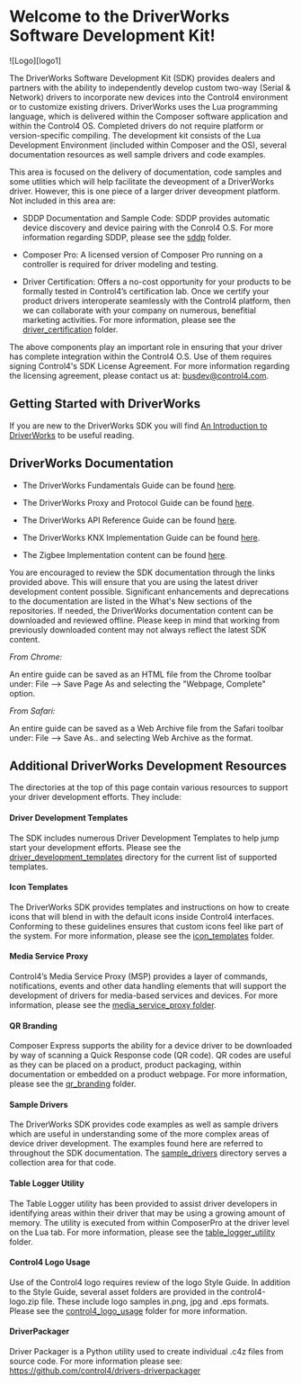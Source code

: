 [copyright]: # (Copyright 2020 Wirepath Home Systems, LLC. All rights reserved.)

# **Welcome to the DriverWorks Software Development Kit!**

![Logo][logo1]

The DriverWorks Software Development Kit (SDK) provides dealers and partners with the ability to independently develop custom two-way (Serial & Network) drivers to incorporate new devices into the Control4 environment or to customize existing drivers. DriverWorks uses the Lua programming language, which is delivered within the Composer software application and within the Control4 OS. Completed drivers do not require platform or version-specific compiling. The development kit consists of the Lua Development Environment (included within Composer and the OS), several documentation resources as well sample drivers and code examples.

This area is focused on the delivery of documentation, code samples and some utlities which will help facilitate the deveopment of a DriverWorks driver. However, this is one piece of a larger driver deveopment platform. Not included in this area are:

- SDDP Documentation and Sample Code: SDDP provides automatic device discovery and device pairing with the Conrol4 O.S. For more information regarding SDDP, please see the [sddp][12] folder.

- Composer Pro: A licensed version of Composer Pro running on a controller is required for driver modeling and testing.

- Driver Certification: Offers a no-cost opportunity for your products to be formally tested in Control4’s certification lab. Once we certify your product drivers interoperate seamlessly with the Control4 platform, then we can collaborate with your company on numerous, benefitial marketing activities. For more information, please see the [driver_certification][13] folder.

The above components play an important role in ensuring that your driver has complete integration within the Control4 O.S. Use of them requires signing Control4's SDK License Agreement. For more information regarding the licensing agreement, please contact us at: busdev@control4.com.


## Getting Started with DriverWorks

If you are new to the DriverWorks SDK you will find [An Introduction to DriverWorks][1] to be useful reading.


## DriverWorks Documentation

- The DriverWorks Fundamentals Guide can be found [here][2].

- The DriverWorks Proxy and Protocol Guide can be found [here][3].

- The DriverWorks API Reference Guide can be found [here][4].

- The DriverWorks KNX Implementation Guide can be found [here][5].

- The Zigbee Implementation content can be found [here][16].

You are encouraged to review the SDK documentation through the links provided above. This will ensure that you are using the latest driver development content possible. Significant enhancements and deprecations to the documentation are listed in the What's New sections of the repositories. If needed, the DriverWorks documentation content can be downloaded and reviewed offline. Please keep in mind that working from previously downloaded content may not always reflect the latest SDK content.

_From Chrome:_

An entire guide can be saved as an HTML file from the Chrome toolbar under: File --> Save Page As and selecting the "Webpage, Complete" option.


_From Safari:_

An entire guide can be saved as a Web Archive file from the Safari toolbar under: File --> Save As.. and selecting Web Archive as the format.


## Additional DriverWorks Development Resources

The directories at the top of this page contain various resources to support your driver development efforts. They include:


#### Driver Development Templates
The SDK includes numerous Driver Development Templates to help jump start your development efforts. Please see the [driver_development_templates][7] directory for the current list of supported templates.


#### Icon Templates

The DriverWorks SDK provides templates and instructions on how to create icons that will blend in with the default icons inside Control4 interfaces. Conforming to these guidelines ensures that custom icons feel like part of the system. For more information, please see the [icon_templates][6] folder.


#### Media Service Proxy

Control4’s Media Service Proxy (MSP) provides a layer of commands, notifications, events and other data handling elements that will support the development of drivers for media-based services and devices. For more information, please see the [media_service_proxy folder][8].


#### QR Branding

Composer Express supports the ability for a device driver to be downloaded by way of scanning a Quick Response code (QR code). QR codes are useful as they can be placed on a product, product packaging, within documentation or embedded on a product webpage. For more information, please see the [qr_branding][9] folder.


#### Sample Drivers

The DriverWorks SDK provides code examples as well as sample drivers which are useful in understanding some of the more complex areas of device driver development. The examples found here are referred to throughout the SDK documentation. The [sample_drivers][10] directory serves a collection area for that code.


#### Table Logger Utility

The Table Logger utility has been provided to assist driver developers in identifying areas within their driver that may be using a growing amount of memory. The utility is executed from within ComposerPro at the driver level on the Lua tab. For more information, please see the [table_logger_utility][11] folder.


#### Control4 Logo Usage

Use of the Control4 logo requires review of the logo Style Guide. In addition to the Style Guide, several asset folders are provided in the control4-logo.zip file. These include logo samples in.png, jpg and .eps formats. Please see the [control4_logo_usage][15] folder for more information.

#### DriverPackager

Driver Packager is a Python utility used to create individual .c4z files from source code. For more information please see: https://github.com/control4/drivers-driverpackager

[1]:	https://control4.github.io/docs-driverworks-introduction/#introduction
[2]:	https://control4.github.io/docs-driverworks-fundamentals/#introduction
[3]:	https://control4.github.io/docs-driverworks-proxyprotocol/#introduction
[4]:	https://control4.github.io/docs-driverworks-api/#introduction
[5]:  https://control4.github.io/docs-driverworks-knx/#knx-and-control4
[logo]: https://github.com/control4/docs-driverworks/blob/media/images/logo1.png?raw=true
[6]: https://github.com/control4/docs-driverworks/tree/master/icon_templates
[7]: https://github.com/control4/docs-driverworks/tree/master/driver_development_templates
[8]: https://github.com/control4/docs-driverworks/tree/master/media_service_proxy
[9]: https://github.com/control4/docs-driverworks/tree/master/qr_branding
[10]: https://github.com/control4/docs-driverworks/tree/master/sample_drivers
[11]: https://github.com/control4/docs-driverworks/tree/master/table_logger_utility
[12]: https://github.com/control4/docs-driverworks/tree/master/sddp
[13]: https://github.com/control4/docs-driverworks/tree/master/driver_certification
[14]: https://github.com/control4/docs-driverworks/tree/master/sdk_licensing_agreement
[15]: https://github.com/control4/docs-driverworks/tree/master/control4_logo_usage
[16]: https://control4.github.io/docs-zigbee/#overview
